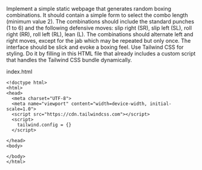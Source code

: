Implement a simple static webpage that generates random boxing combinations. It should contain a simple form to select the combo length (minimum value 2). The combinations should include the standard punches (1 to 6) and the following defensive moves: slip right (SR), slip left (SL), roll right (RR), roll left (RL), lean (L). The combinations should alternate left and right moves, except for the jab which may be repeated but only once.
The interface should be slick and evoke a boxing feel. Use Tailwind CSS for styling. Do it by filling in this HTML file that already includes a custom script that handles the Tailwind CSS bundle dynamically.

index.html
```
<!doctype html>
<html>
<head>
  <meta charset="UTF-8">
  <meta name="viewport" content="width=device-width, initial-scale=1.0">
  <script src="https://cdn.tailwindcss.com"></script>
  <script>
    tailwind.config = {}
  </script>
  
</head>
<body>

</body>
</html>
```
